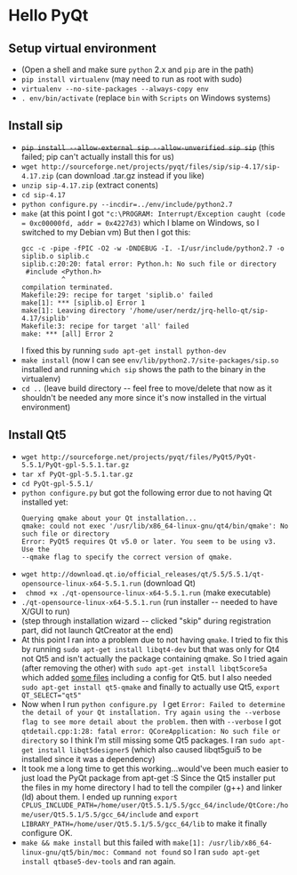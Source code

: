 # Hello PyQt

## Setup virtual environment
* (Open a shell and make sure `python` 2.x and `pip` are in the path)
* `pip install virtualenv` (may need to run as root with sudo)
* `virtualenv --no-site-packages --always-copy env`
* `. env/bin/activate` (replace `bin` with `Scripts` on Windows systems)

## Install sip
* ~~`pip install --allow-external sip --allow-unverified sip sip`~~ (this failed; pip can't actually install this for us)
* `wget http://sourceforge.net/projects/pyqt/files/sip/sip-4.17/sip-4.17.zip` (can download .tar.gz instead if you like)
* `unzip sip-4.17.zip` (extract conents)
* `cd sip-4.17`
* `python configure.py --incdir=../env/include/python2.7`
* `make` (at this point I got `"c:\PROGRAM: Interrupt/Exception caught (code = 0xc00000fd, addr = 0x4227d3)` which I blame on Windows, so I switched to my Debian vm)
  But then I got this:
  ```
  gcc -c -pipe -fPIC -O2 -w -DNDEBUG -I. -I/usr/include/python2.7 -o siplib.o siplib.c
  siplib.c:20:20: fatal error: Python.h: No such file or directory
   #include <Python.h>
            ^
  compilation terminated.
  Makefile:29: recipe for target 'siplib.o' failed
  make[1]: *** [siplib.o] Error 1
  make[1]: Leaving directory '/home/user/nerdz/jrq-hello-qt/sip-4.17/siplib'
  Makefile:3: recipe for target 'all' failed
  make: *** [all] Error 2
  ```
  I fixed this by running `sudo apt-get install python-dev`
* `make install` (now I can see `env/lib/python2.7/site-packages/sip.so` installed and running `which sip` shows the path to the binary in the virtualenv)
* `cd ..` (leave build directory -- feel free to move/delete that now as it shouldn't be needed any more since it's now installed in the virtual environment)

## Install Qt5
* `wget http://sourceforge.net/projects/pyqt/files/PyQt5/PyQt-5.5.1/PyQt-gpl-5.5.1.tar.gz`
* `tar xf PyQt-gpl-5.5.1.tar.gz`
* `cd PyQt-gpl-5.5.1/`
* `python configure.py` but got the following error due to not having Qt installed yet:
  ```
  Querying qmake about your Qt installation...
  qmake: could not exec '/usr/lib/x86_64-linux-gnu/qt4/bin/qmake': No such file or directory
  Error: PyQt5 requires Qt v5.0 or later. You seem to be using v3. Use the
  --qmake flag to specify the correct version of qmake.
  ```
* `wget http://download.qt.io/official_releases/qt/5.5/5.5.1/qt-opensource-linux-x64-5.5.1.run` (download Qt)
* ` chmod +x ./qt-opensource-linux-x64-5.5.1.run` (make executable)
* `./qt-opensource-linux-x64-5.5.1.run` (run installer -- needed to have X/GUI to run)
* (step through installation wizard -- clicked "skip" during registration part, did not launch QtCreator at the end)
* At this point I ran into a problem due to not having `qmake`.
  I tried to fix this by running `sudo apt-get install libqt4-dev` but that was only for Qt4 not Qt5 and isn't actually the package containing qmake.
  So I tried again (after removing the other) with
  `sudo apt-get install libqt5core5a` which added [some files](https://packages.debian.org/sid/amd64/libqt5core5a/filelist) including a config for Qt5.
  but I also needed `sudo apt-get install qt5-qmake` and finally to actually use Qt5, `export QT_SELECT="qt5"`
* Now when I run `python configure.py ` I get `Error: Failed to determine the detail of your Qt installation. Try again using the --verbose flag to see more detail about the problem.`
  then with `--verbose` I got `qtdetail.cpp:1:28: fatal error: QCoreApplication: No such file or directory` so I think I'm still missing some Qt5 packages. I ran `sudo apt-get install libqt5designer5` (which also caused libqt5gui5 to be installed since it was a dependency)
* It took me a long time to get this working...would've been much easier to just load the PyQt package from apt-get :S
  Since the Qt5 installer put the files in my home directory I had to tell the compiler (g++) and linker (ld) about them.
  I ended up running
  `export CPLUS_INCLUDE_PATH=/home/user/Qt5.5.1/5.5/gcc_64/include/QtCore:/home/user/Qt5.5.1/5.5/gcc_64/include`
  and
  `export LIBRARY_PATH=/home/user/Qt5.5.1/5.5/gcc_64/lib`
  to make it finally configure OK.
* `make && make install` but this failed with `make[1]: /usr/lib/x86_64-linux-gnu/qt5/bin/moc: Command not found`
  so I ran `sudo apt-get install qtbase5-dev-tools` and ran again.
